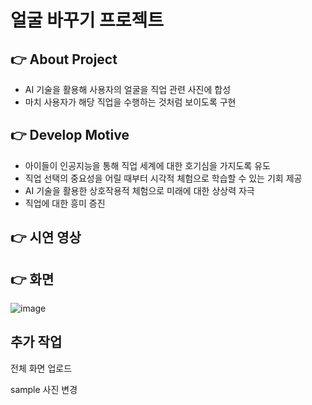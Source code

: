# 얼굴 바꾸기 프로젝트

## 👉 About Project
- AI 기술을 활용해 사용자의 얼굴을 직업 관련 사진에 합성
- 마치 사용자가 해당 직업을 수행하는 것처럼 보이도록 구현

## 👉 Develop Motive
- 아이들이 인공지능을 통해 직업 세계에 대한 호기심을 가지도록 유도
- 직업 선택의 중요성을 어릴 때부터 시각적 체험으로 학습할 수 있는 기회 제공
- AI 기술을 활용한 상호작용적 체험으로 미래에 대한 상상력 자극
- 직업에 대한 흥미 증진

## 👉 시연 영상

## 👉 화면
![image](https://github.com/user-attachments/assets/cdda68e8-d1a3-46b1-8660-876196b45f14)

## 추가 작업

전체 화면 업로드

sample 사진 변경
